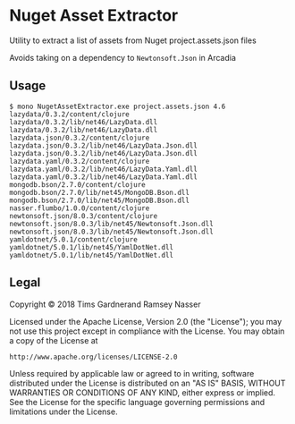 Nuget Asset Extractor
=====================

Utility to extract a list of assets from Nuget project.assets.json files

Avoids taking on a dependency to `Newtonsoft.Json` in Arcadia

Usage
-----

```
$ mono NugetAssetExtractor.exe project.assets.json 4.6
lazydata/0.3.2/content/clojure
lazydata/0.3.2/lib/net46/LazyData.dll
lazydata/0.3.2/lib/net46/LazyData.dll
lazydata.json/0.3.2/content/clojure
lazydata.json/0.3.2/lib/net46/LazyData.Json.dll
lazydata.json/0.3.2/lib/net46/LazyData.Json.dll
lazydata.yaml/0.3.2/content/clojure
lazydata.yaml/0.3.2/lib/net46/LazyData.Yaml.dll
lazydata.yaml/0.3.2/lib/net46/LazyData.Yaml.dll
mongodb.bson/2.7.0/content/clojure
mongodb.bson/2.7.0/lib/net45/MongoDB.Bson.dll
mongodb.bson/2.7.0/lib/net45/MongoDB.Bson.dll
nasser.flumbo/1.0.0/content/clojure
newtonsoft.json/8.0.3/content/clojure
newtonsoft.json/8.0.3/lib/net45/Newtonsoft.Json.dll
newtonsoft.json/8.0.3/lib/net45/Newtonsoft.Json.dll
yamldotnet/5.0.1/content/clojure
yamldotnet/5.0.1/lib/net45/YamlDotNet.dll
yamldotnet/5.0.1/lib/net45/YamlDotNet.dll
```

Legal
-----
Copyright © 2018 Tims Gardnerand Ramsey Nasser

Licensed under the Apache License, Version 2.0 (the "License"); you may not use this project except in compliance with the License. You may obtain a copy of the License at

```
http://www.apache.org/licenses/LICENSE-2.0
```

Unless required by applicable law or agreed to in writing, software distributed under the License is distributed on an "AS IS" BASIS, WITHOUT WARRANTIES OR CONDITIONS OF ANY KIND, either express or implied. See the License for the specific language governing permissions and limitations under the License.


